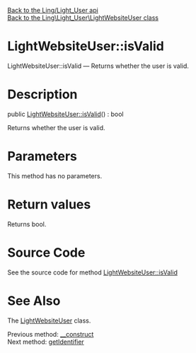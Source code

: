 [Back to the Ling/Light_User api](https://github.com/lingtalfi/Light_User/blob/master/doc/api/Ling/Light_User.md)<br>
[Back to the Ling\Light_User\LightWebsiteUser class](https://github.com/lingtalfi/Light_User/blob/master/doc/api/Ling/Light_User/LightWebsiteUser.md)


LightWebsiteUser::isValid
================



LightWebsiteUser::isValid — Returns whether the user is valid.




Description
================


public [LightWebsiteUser::isValid](https://github.com/lingtalfi/Light_User/blob/master/doc/api/Ling/Light_User/LightWebsiteUser/isValid.md)() : bool




Returns whether the user is valid.




Parameters
================

This method has no parameters.


Return values
================

Returns bool.








Source Code
===========
See the source code for method [LightWebsiteUser::isValid](https://github.com/lingtalfi/Light_User/blob/master/LightWebsiteUser.php#L134-L140)


See Also
================

The [LightWebsiteUser](https://github.com/lingtalfi/Light_User/blob/master/doc/api/Ling/Light_User/LightWebsiteUser.md) class.

Previous method: [__construct](https://github.com/lingtalfi/Light_User/blob/master/doc/api/Ling/Light_User/LightWebsiteUser/__construct.md)<br>Next method: [getIdentifier](https://github.com/lingtalfi/Light_User/blob/master/doc/api/Ling/Light_User/LightWebsiteUser/getIdentifier.md)<br>

